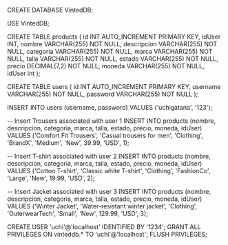 CREATE DATABASE VintedDB;

USE VintedDB;

CREATE TABLE products (
    id INT AUTO_INCREMENT PRIMARY KEY,
    idUser INT,
    nombre VARCHAR(255) NOT NULL,
    descripcion VARCHAR(255) NOT NULL,
    categoria VARCHAR(255) NOT NULL,
    marca VARCHAR(255) NOT NULL,
    talla VARCHAR(255) NOT NULL,
    estado VARCHAR(255) NOT NULL,
    precio DECIMAL(7,2) NOT NULL,
    moneda VARCHAR(255) NOT NULL,
    idUser int
);


CREATE TABLE users (
    id INT AUTO_INCREMENT PRIMARY KEY,
    username VARCHAR(255) NOT NULL,
    password VARCHAR(255) NOT NULL
);

INSERT INTO users (username, password) VALUES ('uchigatana', '123');


-- Insert Trousers associated with user 1
INSERT INTO products (nombre, descripcion, categoria, marca, talla, estado, precio, moneda, idUser)
VALUES ('Comfort Fit Trousers', 'Casual trousers for men', 'Clothing', 'BrandX', 'Medium', 'New', 39.99, 'USD', 1);

-- Insert T-shirt associated with user 2
INSERT INTO products (nombre, descripcion, categoria, marca, talla, estado, precio, moneda, idUser)
VALUES ('Cotton T-shirt', 'Classic white T-shirt', 'Clothing', 'FashionCo', 'Large', 'New', 19.99, 'USD', 2);

-- Insert Jacket associated with user 3
INSERT INTO products (nombre, descripcion, categoria, marca, talla, estado, precio, moneda, idUser)
VALUES ('Winter Jacket', 'Water-resistant winter jacket', 'Clothing', 'OuterwearTech', 'Small', 'New', 129.99, 'USD', 3);


CREATE USER 'uchi'@'localhost' IDENTIFIED BY '1234';
GRANT ALL PRIVILEGES ON vinteddb.* TO 'uchi'@'localhost';
FLUSH PRIVILEGES;